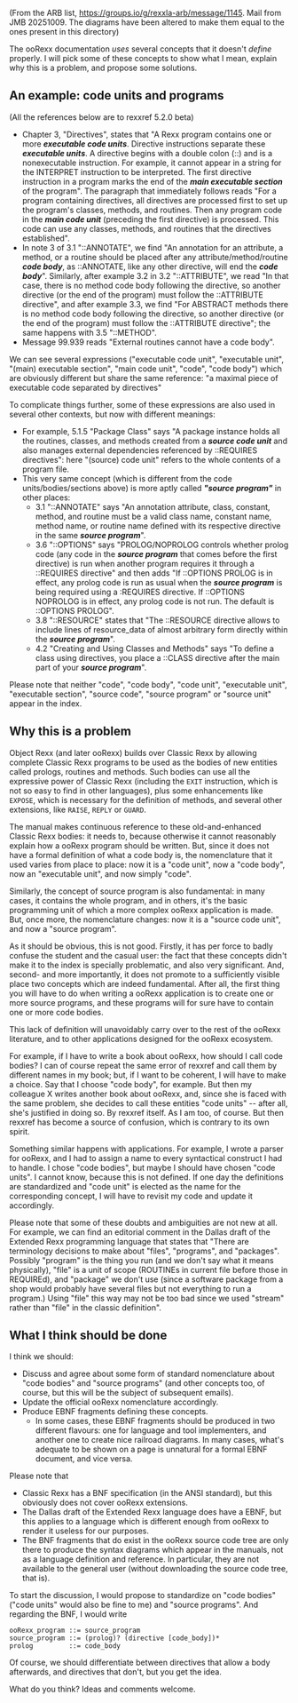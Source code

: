 (From the ARB list, https://groups.io/g/rexxla-arb/message/1145. Mail from JMB 20251009.
The diagrams have been altered to make them equal to the ones present in this directory)

The ooRexx documentation _uses_ several concepts that it doesn't _define_ properly. 
I will pick some of these concepts to show what I mean, explain why this is a problem, 
and propose some solutions. 

## An example: code units and programs

(All the references below are to rexxref 5.2.0 beta)

* Chapter 3, "Directives", states that "A Rexx program contains one or more ***executable code units***. 
  Directive instructions separate these ***executable units***.
  A directive begins with a double colon (::) and is a nonexecutable instruction.
  For example, it cannot appear in a string for the INTERPRET instruction to be interpreted.
  The first directive instruction in a program marks the end of the
  ***main executable section*** of the program".
  The paragraph that immediately follows reads "For a program containing directives,
  all directives are processed first to set up the program's classes, methods, and routines.
  Then any program code in the ***main code unit*** (preceding the first directive) is processed.
  This code can use any classes, methods, and routines that the directives established".
* In note 3 of 3.1 "::ANNOTATE", we find "An annotation for an attribute, a method, or
  a routine should be placed after any attribute/method/routine ***code body***, as ::ANNOTATE,
  like any other directive, will end the ***code body***".
  Similarly, after example 3.2 in 3.2 "::ATTRIBUTE", we read
  "In that case, there is no method code body following the directive,
  so another directive (or the end of the program) must follow the ::ATTRIBUTE directive",
  and after example 3.3, we find "For ABSTRACT methods there is no method
  code body following the directive, so another directive (or the end of the program)
  must follow the ::ATTRIBUTE directive"; the same happens with 3.5 "::METHOD".
* Message 99.939 reads "External routines cannot have a code body".

We can see several expressions ("executable code unit", "executable unit", "(main) executable section", "main code unit", "code", "code body") which are obviously different but share the same reference: "a maximal piece of executable code separated by directives"

To complicate things further, some of these expressions are also used in several other contexts, but now with different meanings:

* For example, 5.1.5 "Package Class" says "A package instance holds all the routines,
  classes, and methods created from a ***source code unit*** and also manages
  external dependencies referenced by ::REQUIRES directives": here "(source) code unit"
  refers to the whole contents of a program file. 
* This very same concept (which is different from the code units/bodies/sections above)
  is more aptly called ***"source program"*** in other places:
  + 3.1 "::ANNOTATE" says "An annotation attribute, class, constant, method,
    and routine must be a valid class name, constant name, method name, or routine name
    defined with its respective directive in the same ***source program***".
  + 3.6 "::OPTIONS" says "PROLOG/NOPROLOG controls whether prolog code (any code in the
    ***source program*** that comes before the first directive) is run when another program
    requires it through a ::REQUIRES directive" and then adds "If ::OPTIONS PROLOG is in effect,
    any prolog code is run as usual when the ***source program*** is being required using
    a :REQUIRES directive. If ::OPTIONS NOPROLOG is in effect, any prolog code is not run.
    The default is ::OPTIONS PROLOG".
  + 3.8 "::RESOURCE" states that "The ::RESOURCE directive allows to include lines of
    resource_data of almost arbitrary form directly within the ***source program***".
  + 4.2 "Creating and Using Classes and Methods" says "To define a class using directives,
    you place a ::CLASS directive after the main part of your ***source program***".

Please note that neither "code", "code body", "code unit", "executable unit", 
"executable section", "source code", "source program" or "source unit" appear in the index.

## Why this is a problem

Object Rexx (and later ooRexx) builds over Classic Rexx by allowing 
complete Classic Rexx programs to be used as the bodies of new entities called 
prologs, routines and methods. Such bodies can use all the expressive power of 
Classic Rexx (including the `EXIT` instruction, which is not so easy to find 
in other languages), plus some enhancements like `EXPOSE`, which is necessary 
for the definition of methods, and several other extensions, like `RAISE`, `REPLY` 
or `GUARD`.

The manual makes continuous reference to these old-and-enhanced Classic Rexx bodies: 
it needs to, because otherwise it cannot reasonably explain how a ooRexx program 
should be written. But, since it does not have a formal definition of what a code body is, 
the nomenclature that it used varies from place to place: now it is a "code unit", 
now a "code body", now an "executable unit", and now simply "code".

Similarly, the concept of source program is also fundamental: 
in many cases, it contains the whole program, and in others, 
it's the basic programming unit of which a more complex ooRexx application is made. 
But, once more, the nomenclature changes: now it is a "source code unit", and now a "source program".

As it should be obvious, this is not good. Firstly, it has per force to badly 
confuse the student and the casual user: the fact that these concepts 
didn't make it to the index is specially problematic, and also very significant. 
And, second- and more importantly, it does not promote to a sufficiently visible 
place two concepts which are indeed fundamental. After all, the first thing 
you will have to do when writing a ooRexx application is to create one or more source programs, 
and these programs will for sure have to contain one or more code bodies.

This lack of definition will unavoidably carry over to the rest of the ooRexx literature, 
and to other applications designed for the ooRexx ecosystem.

For example, if I have to write a book about ooRexx, how should I call code bodies? 
I can of course repeat the same error of rexxref and call them by different names in my book; 
but, if I want to be coherent, I will have to make a choice. 
Say that I choose "code body", for example. But then my colleague X writes another book about ooRexx, 
and, since she is faced with the same problem, she decides to call these entities 
"code units" -- after all, she's justified in doing so. By rexxref itself. 
As I am too, of course. But then rexxref has become a source of confusion, 
which is contrary to its own spirit. 

Something similar happens with applications. For example, I wrote a parser for ooRexx, 
and I had to assign a name to every syntactical construct I had to handle. 
I chose "code bodies", but maybe I should have chosen "code units". 
I cannot know, because this is not defined. If one day the definitions
are standardized and "code unit" is elected as the name for the corresponding concept, 
I will have to revisit my code and update it accordingly.

Please note that some of these doubts and ambiguities are not new at all. 
For example, we can find an editorial comment in the Dallas draft of the 
Extended Rexx programming language that states that 
"There are terminology decisions to make about "files", "programs", and "packages". 
Possibly "program" is the thing you run (and we don't say what it means physically), 
"file" is a unit of scope (ROUTINEs in current file before those in REQUIREd), 
and "package" we don't use (since a software package from a shop would probably 
have several files but not everything to run a program.) Using "file" this way 
may not be too bad since we used "stream" rather than "file" in the classic definition".

## What I think should be done

I think we should:

+ Discuss and agree about some form of standard nomenclature about "code bodies" and "source programs" (and other concepts too,
  of course, but this will be the subject of subsequent emails).
+ Update the official ooRexx nomenclature accordingly.
+ Produce EBNF fragments defining these concepts. 
  + In some cases, these EBNF fragments should be produced in two different flavours:
    one for language and tool implementers, and another one to create nice railroad diagrams.
    In many cases, what's adequate to be shown on a page is unnatural for a formal EBNF document, and vice versa.

Please note that 

+ Classic Rexx has a BNF specification (in the ANSI standard), but this obviously does not cover ooRexx extensions.
+ The Dallas draft of the Extended Rexx language does have a EBNF, but this applies to a language
  which is different enough from ooRexx to render it useless for our purposes. 
+ The BNF fragments that do exist in the ooRexx source code tree are only there
  to produce the syntax diagrams which appear in the manuals,
  not as a language definition and reference.
  In particular, they are not available to the general user (without downloading the source code tree, that is).

To start the discussion, I would propose to standardize on "code bodies" 
("code units" would also be fine to me) and "source programs". And regarding the BNF, I would write

```ebnf
ooRexx_program ::= source_program
source_program ::= (prolog)? (directive [code_body])*
prolog         ::= code_body
```

Of course, we should differentiate between directives that allow a body afterwards, and directives that don't, but you get the idea.

What do you think? Ideas and comments welcome.
